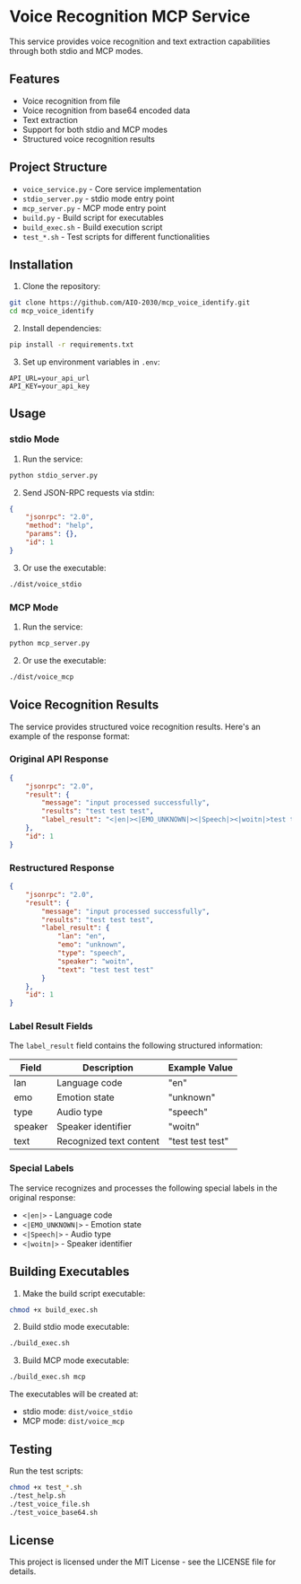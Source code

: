 # Voice Recognition MCP Service

This service provides voice recognition and text extraction capabilities through both stdio and MCP modes.

## Features

- Voice recognition from file
- Voice recognition from base64 encoded data
- Text extraction
- Support for both stdio and MCP modes
- Structured voice recognition results

## Project Structure

- `voice_service.py` - Core service implementation
- `stdio_server.py` - stdio mode entry point
- `mcp_server.py` - MCP mode entry point
- `build.py` - Build script for executables
- `build_exec.sh` - Build execution script
- `test_*.sh` - Test scripts for different functionalities

## Installation

1. Clone the repository:
```bash
git clone https://github.com/AIO-2030/mcp_voice_identify.git
cd mcp_voice_identify
```

2. Install dependencies:
```bash
pip install -r requirements.txt
```

3. Set up environment variables in `.env`:
```
API_URL=your_api_url
API_KEY=your_api_key
```

## Usage

### stdio Mode

1. Run the service:
```bash
python stdio_server.py
```

2. Send JSON-RPC requests via stdin:
```json
{
    "jsonrpc": "2.0",
    "method": "help",
    "params": {},
    "id": 1
}
```

3. Or use the executable:
```bash
./dist/voice_stdio
```

### MCP Mode

1. Run the service:
```bash
python mcp_server.py
```

2. Or use the executable:
```bash
./dist/voice_mcp
```

## Voice Recognition Results

The service provides structured voice recognition results. Here's an example of the response format:

### Original API Response
```json
{
    "jsonrpc": "2.0",
    "result": {
        "message": "input processed successfully",
        "results": "test test test",
        "label_result": "<|en|><|EMO_UNKNOWN|><|Speech|><|woitn|>test test test"
    },
    "id": 1
}
```

### Restructured Response
```json
{
    "jsonrpc": "2.0",
    "result": {
        "message": "input processed successfully",
        "results": "test test test",
        "label_result": {
            "lan": "en",
            "emo": "unknown",
            "type": "speech",
            "speaker": "woitn",
            "text": "test test test"
        }
    },
    "id": 1
}
```

### Label Result Fields

The `label_result` field contains the following structured information:

| Field    | Description                          | Example Value |
|----------|--------------------------------------|---------------|
| lan      | Language code                        | "en"          |
| emo      | Emotion state                        | "unknown"     |
| type     | Audio type                          | "speech"      |
| speaker  | Speaker identifier                   | "woitn"       |
| text     | Recognized text content              | "test test test" |

### Special Labels

The service recognizes and processes the following special labels in the original response:

- `<|en|>` - Language code
- `<|EMO_UNKNOWN|>` - Emotion state
- `<|Speech|>` - Audio type
- `<|woitn|>` - Speaker identifier

## Building Executables

1. Make the build script executable:
```bash
chmod +x build_exec.sh
```

2. Build stdio mode executable:
```bash
./build_exec.sh
```

3. Build MCP mode executable:
```bash
./build_exec.sh mcp
```

The executables will be created at:
- stdio mode: `dist/voice_stdio`
- MCP mode: `dist/voice_mcp`

## Testing

Run the test scripts:

```bash
chmod +x test_*.sh
./test_help.sh
./test_voice_file.sh
./test_voice_base64.sh
```

## License

This project is licensed under the MIT License - see the LICENSE file for details.
